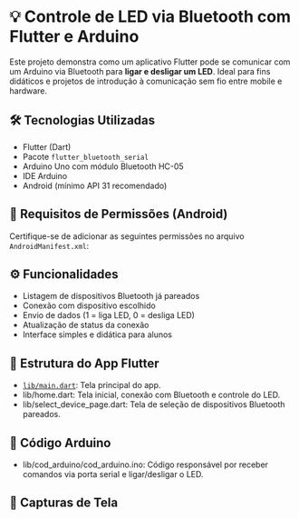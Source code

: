 # 💡 Controle de LED via Bluetooth com Flutter e Arduino

Este projeto demonstra como um aplicativo Flutter pode se comunicar com um Arduino via Bluetooth para **ligar e desligar um LED**. Ideal para fins didáticos e projetos de introdução à comunicação sem fio entre mobile e hardware.

## 🛠 Tecnologias Utilizadas

- Flutter (Dart)
- Pacote `flutter_bluetooth_serial`
- Arduino Uno com módulo Bluetooth HC-05
- IDE Arduino
- Android (mínimo API 31 recomendado)

## 🔌 Requisitos de Permissões (Android)

Certifique-se de adicionar as seguintes permissões no arquivo `AndroidManifest.xml`:


<uses-permission android:name="android.permission.BLUETOOTH" />
<uses-permission android:name="android.permission.BLUETOOTH_ADMIN" />
<uses-permission android:name="android.permission.BLUETOOTH_CONNECT" />
<uses-permission android:name="android.permission.BLUETOOTH_SCAN" />
<uses-permission android:name="android.permission.ACCESS_FINE_LOCATION" />

## ⚙️ Funcionalidades
- Listagem de dispositivos Bluetooth já pareados
- Conexão com dispositivo escolhido
- Envio de dados (1 = liga LED, 0 = desliga LED)
- Atualização de status da conexão
- Interface simples e didática para alunos

## 📱 Estrutura do App Flutter
- [`lib/main.dart`](lib/main.dart): Tela principal do app.
- lib/home.dart: Tela inicial, conexão com Bluetooth e controle do LED.
- lib/select_device_page.dart: Tela de seleção de dispositivos Bluetooth pareados.

## 🔌 Código Arduino
- lib/cod_arduino/cod_arduino.ino: Código responsável por receber comandos via porta serial e ligar/desligar o LED.

## 📸 Capturas de Tela


